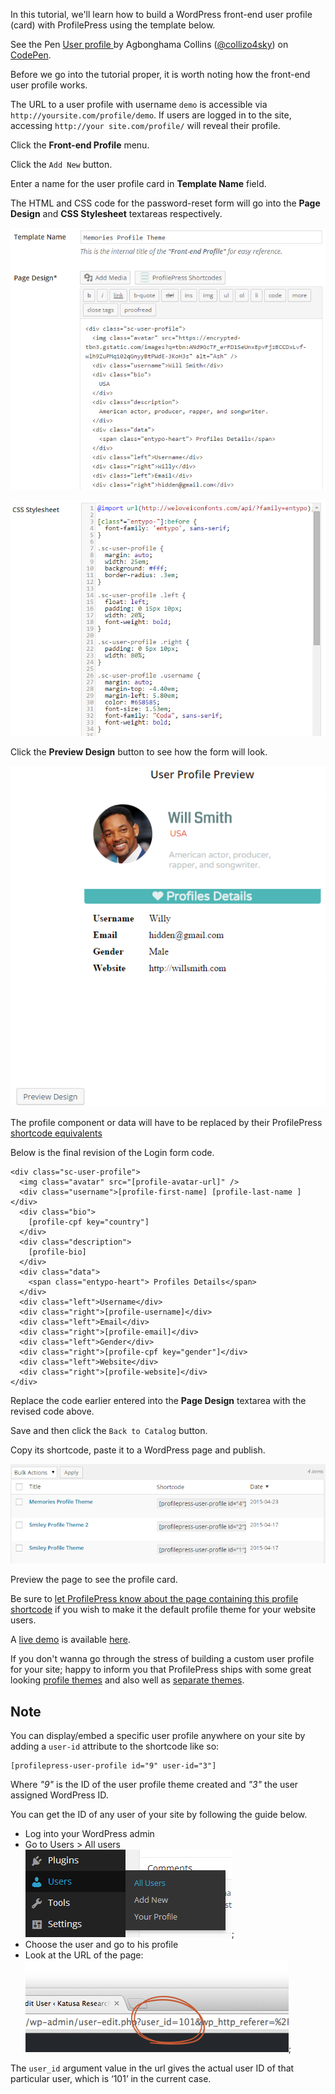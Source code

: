 In this tutorial, we'll learn how to build a WordPress front-end user profile (card) with ProfilePress using the template below.


<p data-height="268" data-theme-id="14095" data-slug-hash="qdBVGw" data-default-tab="result" data-user="collizo4sky" class='codepen'>See the Pen <a href='http://codepen.io/collizo4sky/pen/qdBVGw/'>User profile </a> by Agbonghama Collins (<a href='http://codepen.io/collizo4sky'>@collizo4sky</a>) on <a href='http://codepen.io'>CodePen</a>.</p>
<script async src="//assets.codepen.io/assets/embed/ei.js"></script>


Before we go into the tutorial proper, it is worth noting how the front-end user profile works.


The URL to a user profile with username `demo` is accessible via `http://yoursite.com/profile/demo`.
If users are logged in to the site, accessing `http://your site.com/profile/` will reveal their profile.


Click the **Front-end Profile** menu.


Click the `Add New` button.


Enter a name for the user profile card in **Template Name** field.  

The HTML and CSS code for the password-reset form will go into the **Page Design** and **CSS Stylesheet** textareas respectively.


![Memories profile card](img/memo-profile-code.png)


![CSS for Memories profile card](img/memo-prof-css.png)


Click the **Preview Design** button to see how the form will look.


![Memories profile card preview](img/memo-prof-preview.png)


The profile component or data will have to be replaced by their ProfilePress [shortcode equivalents](http://profilepress.net/docs/shortcode-api/registration-form/)


Below is the final revision of the Login form code.


```
<div class="sc-user-profile">
  <img class="avatar" src="[profile-avatar-url]" />
  <div class="username">[profile-first-name] [profile-last-name ]</div>
  <div class="bio">
    [profile-cpf key="country"]
  </div>
  <div class="description">
    [profile-bio]
  </div>
  <div class="data">
    <span class="entypo-heart"> Profiles Details</span>
  </div>
  <div class="left">Username</div>
  <div class="right">[profile-username]</div>
  <div class="left">Email</div>
  <div class="right">[profile-email]</div>
  <div class="left">Gender</div>
  <div class="right">[profile-cpf key="gender"]</div>
  <div class="left">Website</div>
  <div class="right">[profile-website]</div>
</div>
```


Replace the code earlier entered into the **Page Design** textarea with the revised code above.


Save and then click the `Back to Catalog` button.


Copy its shortcode, paste it to a WordPress page and publish.


![User profile catalog](img/profile-catalog.png)


Preview the page to see the profile card.

Be sure to [let ProfilePress know about the page containing this profile shortcode](../configuration/front-end-profile.md) if you wish to make it the default profile theme for your website users.


A [live demo](https://profilepress.net/demos/memories-profile-theme/) is available [here](https://profilepress.net/demos/memories-profile-theme/).

If you don't wanna go through the stress of building a custom user profile for your site; happy to inform you that ProfilePress ships with some great looking [profile themes](https://profilepress.net/features/frontend-user-profile-wordpress-plugin/) and also well as [separate themes](https://profilepress.net/downloads/category/front-end-profile/).

## Note

You can display/embed a specific user profile anywhere on your site by adding a `user-id` attribute to the shortcode like so:

```
[profilepress-user-profile id="9" user-id="3"]
```

Where *"9"* is the ID of the user profile theme created and *"3"* the user assigned WordPress ID.

You can get the ID of any user of your site by following the guide below.

* Log into your WordPress admin
* Go to Users > All users
![](img/all-users.png);
* Choose the user and go to his profile
* Look at the URL of the page:
![](img/user-id-in-profile-url.png);

The `user_id` argument value in the url gives the actual user ID of that particular user, which is ‘101’ in the current case.
